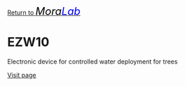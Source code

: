 <a href="https://camilo-mora.github.io/MoraLab/">Return to <font size="5" COLOR="black"><i>Mora</i></font><font size="5" COLOR="blue"><i>Lab</i></font></a>


# EZW10
Electronic device for controlled water deployment for trees

[Visit page](https://camilo-mora.github.io/EZW10/)


